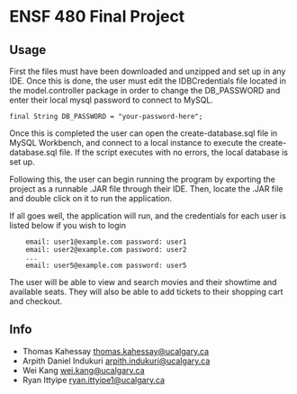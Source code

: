 # ENSF 480 Final Project

## Usage

First the files must have been downloaded and unzipped and set up in any IDE. Once this is done, the user must 
edit the IDBCredentials file located in the model.controller package in order to change the DB_PASSWORD and enter 
their local mysql password to connect to MySQL.

```
final String DB_PASSWORD = "your-password-here";
```

Once this is completed the user can open the create-database.sql file in MySQL Workbench, and connect to a local
instance to execute the create-database.sql file. If the script executes with no errors, the local database is set up.

Following this, the user can begin running the program by exporting the project as a runnable .JAR file through their IDE.
Then, locate the .JAR file and double click on it to run the application.

If all goes well, the application will run, and the credentials for each user is listed below if you wish to login

		email: user1@example.com password: user1
		email: user2@example.com password: user2
		... 
		email: user5@example.com password: user5

The user will be able to view and search movies and their showtime and available seats. They will also be able to
add tickets to their shopping cart and checkout.

## Info
* Thomas Kahessay 		thomas.kahessay@ucalgary.ca 
* Arpith Daniel Indukuri	arpith.indukuri@ucalgary.ca
* Wei Kang			wei.kang@ucalgary.ca
* Ryan Ittyipe			ryan.ittyipe1@ucalgary.ca
